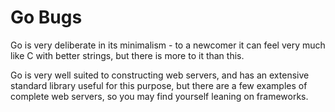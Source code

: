 # Go Bugs

Go is very deliberate in its minimalism - to a newcomer it can feel very much like C with better strings, but there is more to it than this.

Go is very well suited to constructing web servers, and has an extensive standard library useful for this purpose, but there are a few examples of complete web servers, so you may find yourself leaning on frameworks. 


